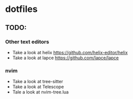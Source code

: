 # dotfiles
## TODO:
### Other text editors
* Take a look at helix
https://github.com/helix-editor/helix
* Take a look at lapce
https://github.com/lapce/lapce
### nvim
* Take a look at tree-sitter
* Take a look at Telescope
* Tale a look at nvim-tree.lua
